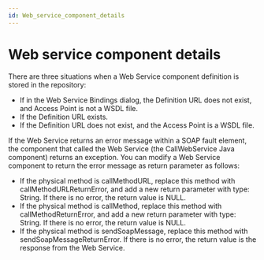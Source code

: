 ```yaml
---
id: Web_service_component_details
---
```


# Web service component details

There are three situations when a Web Service component definition is stored in the repository:

- If in the Web Service Bindings dialog, the Definition URL does not exist, and Access Point is not a WSDL file.
- If the Definition URL exists.
- If the Definition URL does not exist, and the Access Point is a WSDL file.

If the Web Service returns an error message within a SOAP fault element, the component that called the Web Service (the CallWebService Java component) returns an exception. You can modify a Web Service component to return the error message as return parameter as follows:

- If the physical method is callMethodURL, replace this method with callMethodURLReturnError, and add a new return parameter with type: String. If there is no error, the return value is NULL.
- If the physical method is callMethod, replace this method with callMethodReturnError, and add a new return parameter with type: String. If there is no error, the return value is NULL.
- If the physical method is sendSoapMessage, replace this method with sendSoapMessageReturnError. If there is no error, the return value is the response from the Web Service.